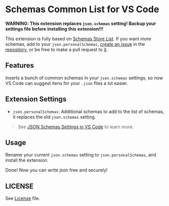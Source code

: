 # Schemas Common List for VS Code

**WARNING: This extension replaces `json.schemas` setting! Backup your settings file before installing this extension!!!**

This extension is fully based on [Schemas Store List](http://schemastore.org/json/). If you want more schemas, add to your `json.personalSchemas`, [create an issue](https://github.com/chrisvltn/vs-code-schemas-common-list/issues) in the [repository], or be free to make a pull request to [it].

## Features

Inserts a bunch of common schemas in your `json.schemas` settings, so now VS Code can suggest itens for your `.json` files a lot easier. 

## Extension Settings

- `json.personalSchemas`: Additional schemas to add to the list of schemas, it replaces the old `json.schemas` setting.

> See [JSON Schemas Settings in VS Code](https://code.visualstudio.com/docs/languages/json#_json-schemas-settings) to learn more.

## Usage
Rename your current `json.schemas` setting to `json.personalSchemas`, and install the extension. 

Done! Now you can write json free and securely!

## LICENSE
See [License](LICENSE.md) file.

[it]: <https://github.com/chrisvltn/vs-code-schemas-common-list.git>
[repository]: <https://github.com/chrisvltn/vs-code-schemas-common-list.git>